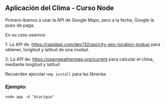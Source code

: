 ## Aplicación del Clima - Curso Node

Primero ibamos a usar la API de Google Maps, pero a la fecha, Google la puso de paga.

En su caso usamos:

1: La API de: https://rapidapi.com/dev132/api/city-geo-location-lookup para obtener, longitud y latitud de una ciudad.

2: La API de: https://openweathermap.org/current para calcular el clima, mediante longitud y latitud

Recuerden ejecutar ```nmp install``` para las librerías

### Ejemplo: 
```
node app -d "Acarigua"
```







